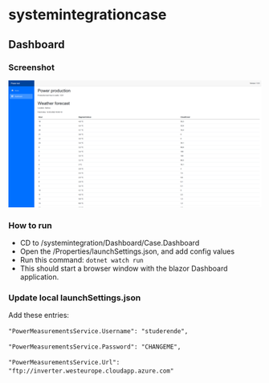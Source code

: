 # systemintegrationcase

## Dashboard

### Screenshot

![plot](./Other/DashScreen1.png)

### How to run
- CD to /systemintegration/Dashboard/Case.Dashboard
- Open the /Properties/launchSettings.json, and add config values
- Run this command: `dotnet watch run`
- This should start a browser window with the blazor Dashboard application.

### Update local launchSettings.json

Add these entries:

`"PowerMeasurementsService.Username": "studerende",`

`"PowerMeasurementsService.Password": "CHANGEME",`

`"PowerMeasurementsService.Url": "ftp://inverter.westeurope.cloudapp.azure.com"`
